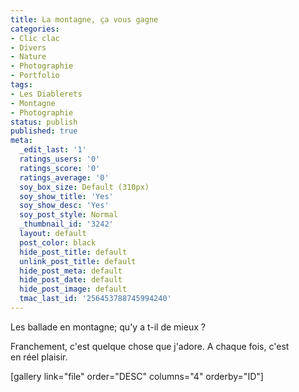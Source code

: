 ```yaml
---
title: La montagne, ça vous gagne
categories:
- Clic clac
- Divers
- Nature
- Photographie
- Portfolio
tags:
- Les Diablerets
- Montagne
- Photographie
status: publish
published: true
meta:
  _edit_last: '1'
  ratings_users: '0'
  ratings_score: '0'
  ratings_average: '0'
  soy_box_size: Default (310px)
  soy_show_title: 'Yes'
  soy_show_desc: 'Yes'
  soy_post_style: Normal
  _thumbnail_id: '3242'
  layout: default
  post_color: black
  hide_post_title: default
  unlink_post_title: default
  hide_post_meta: default
  hide_post_date: default
  hide_post_image: default
  tmac_last_id: '256453788745994240'
---
```

Les ballade en montagne; qu'y a t-il de mieux ?

Franchement, c'est quelque chose que j'adore. A chaque fois, c'est en réel plaisir.

<!--more-->

[gallery link="file" order="DESC" columns="4" orderby="ID"]
